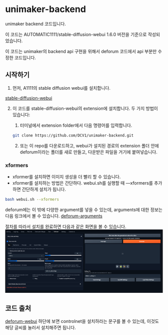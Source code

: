 # unimaker-backend
unimaker backend 코드입니다.

이 코드는 AUTOMATIC1111/stable-diffusion-webui 1.6.0 버전을 기준으로 작성되었습니다.

이 코드는 unimaker의 backend api 구현을 위해서 deforum 코드에서 api 부분만 수정한 코드입니다.

## 시작하기
1. 먼저, A1111의 stable diffusion webui를 설치합니다.

[stable-diffusion-webui](https://github.com/AUTOMATIC1111/stable-diffusion-webui)

2. 이 코드를 stable-diffusion-webui의 extension에 설치합니다. 두 가지 방법이 있습니다:

   1) 터미널에서 extension folder에서 다음 명령어를 입력합니다.
   ``` bash
   git clone https://github.com/DCV1/unimaker-backend.git
   ```

   2) 또는 이 repo를 다운로드하고, webui가 설치된 경로의 extension 폴더 안에 deforum이라는 폴더를 새로 만들고, 다운받은 파일을 거기에 붙여넣습니다.

### xformers
- xformer를 설치하면 이미지 생성을 더 빨리 할 수 있습니다.
- xformer를 설치하는 방법은 간단하다. webui.sh를 실행할 때 —xformers를 추가하면 간단하게 설치가 됩니다.
``` bash
bash webui.sh --xformers
```

deforum에는 이 밖에 다양한 argument를 넣을 수 있는데, arguments에 대한 정보는 다음 링크에서 볼 수 있습니다.
[deforum-arguments](https://github.com/AUTOMATIC1111/stable-diffusion-webui/wiki/Command-Line-Arguments-and-Settings)

절차를 따라서 설치를 완료하면 다음과 같은 화면을 볼 수 있습니다.
![deforum-webui](assets/md/deforum-webui.png)



## 코드 출처
[deforum-webui](https://github.com/deforum-art/sd-webui-deforum)
하단에 보면 controlnet을 설치하라는 문구를 볼 수 있는데, 이것도 해당 글씨를 눌러서 설치해주면 됩니다.
